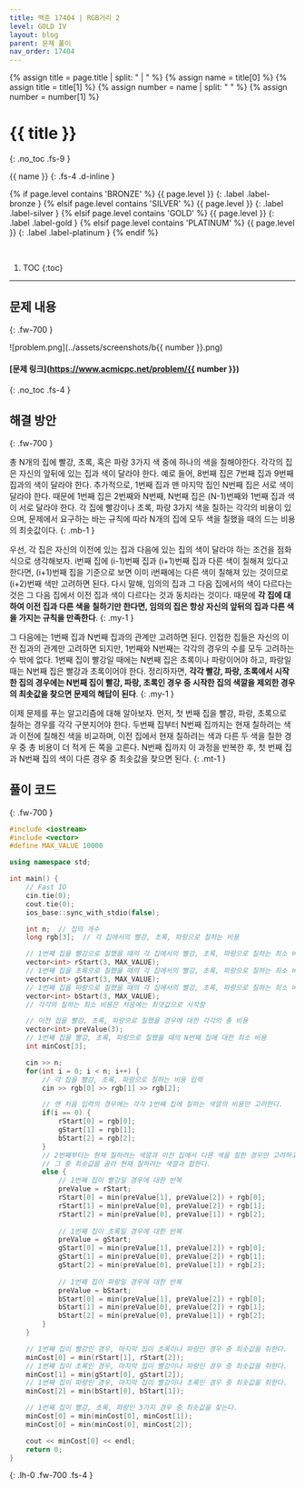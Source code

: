```yaml
---
title: 백준 17404 | RGB거리 2
level: GOLD IV
layout: blog
parent: 문제 풀이
nav_order: 17404
---
```

{% assign title = page.title | split: " | " %}
{% assign name = title[0] %}
{% assign title = title[1] %}
{% assign number = name | split: " " %}
{% assign number = number[1] %}

# **{{ title }}**
{: .no_toc .fs-9 }

{{ name }}
{: .fs-4 .d-inline }

{% if page.level contains 'BRONZE' %}
{{ page.level }}
{: .label .label-bronze }
{% elsif page.level contains 'SILVER' %}
{{ page.level }}
{: .label .label-silver }
{% elsif page.level contains 'GOLD' %}
{{ page.level }}
{: .label .label-gold }
{% elsif page.level contains 'PLATINUM' %}
{{ page.level }}
{: .label .label-platinum }
{% endif %}

<br/>

1. TOC
{:toc}

---

## 문제 내용
{: .fw-700 }

![problem.png](../assets/screenshots/b{{ number }}.png)

#### [문제 링크](https://www.acmicpc.net/problem/{{ number }})
{: .no_toc .fs-4 }

## 해결 방안
{: .fw-700 }

<div class="code-example" markdown="1">
총 N개의 집에 빨강, 초록, 혹은 파랑 3가지 색 중에 하나의 색을 칠해야한다.
각각의 집은 자신의 앞뒤에 있는 집과 색이 달라야 한다.
예로 들어, 8번째 집은 7번째 집과 9번째 집과의 색이 달라야 한다.
추가적으로, 1번째 집과 맨 마지막 집인 N번째 집은 서로 색이 달라야 한다.
때문에 1번째 집은 2번째와 N번째, N번째 집은 (N-1)번째와 1번째 집과 색이 서로 달라야 한다.
각 집에 빨강이나 초록, 파랑 3가지 색을 칠하는 각각의 비용이 있으며,
문제에서 요구하는 바는 규칙에 따라 N개의 집에 모두 색을 칠했을 때의 드는 비용의 최솟값이다.
{: .mb-1 }

우선, 각 집은 자신의 이전에 있는 집과 다음에 있는 집의 색이 달라야 하는 조건을 점화식으로 생각해보자.
i번째 집에 (i-1)번째 집과 (i+1)번째 집과 다른 색이 칠해져 있다고 한다면,
(i+1)번째 집을 기준으로 보면 이미 i번째에는 다른 색이 칠해져 있는 것이므로 (i+2)번째 색만 고려하면 된다.
다시 말해, 임의의 집과 그 다음 집에서의 색이 다르다는 것은 그 다음 집에서 이전 집과 색이 다르다는 것과 동치라는 것이다.
때문에 **각 집에 대하여 이전 집과 다른 색을 칠하기만 한다면, 임의의 집은 항상 자신의 앞뒤의 집과 다른 색을 가지는 규칙을 만족한다**.
{: .my-1 }

그 다음에는 1번째 집과 N번째 집과의 관계만 고려하면 된다.
인접한 집들은 자신의 이전 집과의 관계만 고려하면 되지만, 1번째와 N번째는 각각의 경우의 수를 모두 고려하는 수 밖에 없다.
1번째 집이 빨강일 때에는 N번째 집은 초록이나 파랑이어야 하고, 파랑일 때는 N번째 집은 빨강과 초록이어야 한다.
정리하자면,
**각각 빨강, 파랑, 초록에서 시작한 집의 경우에는 N번째 집이 빨강, 파랑, 초록인 경우 중 시작한 집의 색깔을 제외한 경우의 최솟값을 찾으면 문제의 해답이 된다**.
{: .my-1 }

이제 문제를 푸는 알고리즘에 대해 알아보자.
먼저, 첫 번째 집을 빨강, 파랑, 초록으로 칠하는 경우를 각각 구분지어야 한다.
두번째 집부터 N번째 집까지는 현재 칠하려는 색과 이전에 칠해진 색을 비교하며,
이전 집에서 현재 칠하려는 색과 다른 두 색을 칠한 경우 중 총 비용이 더 적게 든 쪽을 고른다.
N번째 집까지 이 과정을 반복한 후, 첫 번째 집과 N번째 집의 색이 다른 경우 중 최솟값을 찾으면 된다.
{: .mt-1 }
</div>

## 풀이 코드
{: .fw-700 }

```cpp
#include <iostream>
#include <vector>
#define MAX_VALUE 10000

using namespace std;

int main() {
    // Fast IO
    cin.tie(0);
    cout.tie(0);
    ios_base::sync_with_stdio(false);

    int n;  // 집의 개수
    long rgb[3];  // 각 집에서의 빨강, 초록, 파랑으로 칠하는 비용

    // 1번째 집을 빨강으로 칠했을 때의 각 집에서의 빨강, 초록, 파랑으로 칠하는 최소 비용
    vector<int> rStart(3, MAX_VALUE);
    // 1번째 집을 초록으로 칠했을 때의 각 집에서의 빨강, 초록, 파랑으로 칠하는 최소 비용
    vector<int> gStart(3, MAX_VALUE);
    // 1번째 집을 파랑으로 칠했을 때의 각 집에서의 빨강, 초록, 파랑으로 칠하는 최소 비용
    vector<int> bStart(3, MAX_VALUE);
    // 각각의 칠하는 최소 비용은 처음에는 최댓값으로 시작함

    // 이전 집을 빨강, 초록, 파랑으로 칠했을 경우에 대한 각각의 총 비용
    vector<int> preValue(3);
    // 1번째 집을 빨강, 초록, 파랑으로 칠했을 때의 N번째 집에 대한 최소 비용
    int minCost[3];

    cin >> n;
    for(int i = 0; i < n; i++) {
        // 각 집을 빨강, 초록, 파랑으로 칠하는 비용 입력
        cin >> rgb[0] >> rgb[1] >> rgb[2];

        // 맨 처음 입력의 경우에는 각각 1번째 집에 칠하는 색깔의 비용만 고려한다.
        if(i == 0) {
            rStart[0] = rgb[0];
            gStart[1] = rgb[1];
            bStart[2] = rgb[2];
        }
        // 2번째부터는 현재 칠하려는 색깔과 이전 집에서 다른 색을 칠한 경우만 고려하고,
        // 그 중 최솟값을 골라 현재 칠하려는 색깔과 합한다.
        else {
            // 1번째 집이 빨강일 경우에 대한 반복
            preValue = rStart;
            rStart[0] = min(preValue[1], preValue[2]) + rgb[0];
            rStart[1] = min(preValue[0], preValue[2]) + rgb[1];
            rStart[2] = min(preValue[0], preValue[1]) + rgb[2];
            
            // 1번째 집이 초록일 경우에 대한 반복
            preValue = gStart;
            gStart[0] = min(preValue[1], preValue[2]) + rgb[0];
            gStart[1] = min(preValue[0], preValue[2]) + rgb[1];
            gStart[2] = min(preValue[0], preValue[1]) + rgb[2];
            
            // 1번째 집이 파랑일 경우에 대한 반복
            preValue = bStart;
            bStart[0] = min(preValue[1], preValue[2]) + rgb[0];
            bStart[1] = min(preValue[0], preValue[2]) + rgb[1];
            bStart[2] = min(preValue[0], preValue[1]) + rgb[2];
        }
    }

    // 1번째 집이 빨강인 경우, 마지막 집이 초록이나 파랑인 경우 중 최솟값을 취한다.
    minCost[0] = min(rStart[1], rStart[2]);
    // 1번째 집이 초록인 경우, 마지막 집이 빨강이나 파랑인 경우 중 최솟값을 취한다.
    minCost[1] = min(gStart[0], gStart[2]);
    // 1번째 집이 파랑인 경우, 마지막 집이 빨강이나 초록인 경우 중 최솟값을 취한다.
    minCost[2] = min(bStart[0], bStart[1]);

    // 1번째 집이 빨강, 초록, 파랑인 3가지 경우 중 최솟값을 찾는다.
    minCost[0] = min(minCost[0], minCost[1]);
    minCost[0] = min(minCost[0], minCost[2]);

    cout << minCost[0] << endl;
    return 0;
}
```
{: .lh-0 .fw-700 .fs-4 }